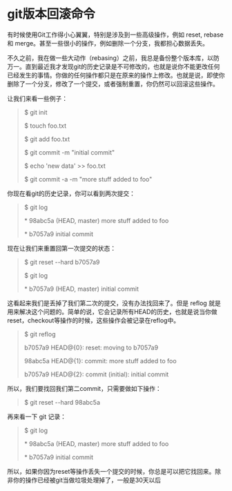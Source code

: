 # git版本回滚命令

有时候使用Git工作得小心翼翼，特别是涉及到一些高级操作，例如 reset, rebase 和 merge。甚至一些很小的操作，例如删除一个分支，我都担心数据丢失。

不久之前，我在做一些大动作（rebasing）之前，我总是备份整个版本库，以防万一。直到最近我才发现git的历史记录是不可修改的，也就是说你不能更改任何已经发生的事情。你做的任何操作都只是在原来的操作上修改。也就是说，即使你删除了一个分支，修改了一个提交，或者强制重置，你仍然可以回滚这些操作。

让我们来看一些例子：

> $ git init
>
> $ touch foo.txt
>
> $ git add foo.txt
>
> $ git commit -m "initial commit"
>
> $ echo 'new data' &gt;&gt; foo.txt
>
> $ git commit -a -m "more stuff added to foo"

你现在看git的历史记录，你可以看到两次提交：

> $ git log
>
> \* 98abc5a \(HEAD, master\) more stuff added to foo
>
> \* b7057a9 initial commit

现在让我们来重置回第一次提交的状态：

> $ git reset --hard b7057a9
>
> $ git log
>
> \* b7057a9 \(HEAD, master\) initial commit

这看起来我们是丢掉了我们第二次的提交，没有办法找回来了。但是 reflog 就是用来解决这个问题的。简单的说，它会记录所有HEAD的历史，也就是说当你做 reset，checkout等操作的时候，这些操作会被记录在reflog中。

> $ git reflog
>
> b7057a9 HEAD@{0}: reset: moving to b7057a9
>
> 98abc5a HEAD@{1}: commit: more stuff added to foo
>
> b7057a9 HEAD@{2}: commit \(initial\): initial commit

所以，我们要找回我们第二commit，只需要做如下操作：

> $ git reset --hard 98abc5a

再来看一下 git 记录：

> $ git log
>
> \* 98abc5a \(HEAD, master\) more stuff added to foo
>
> \* b7057a9 initial commit

所以，如果你因为reset等操作丢失一个提交的时候，你总是可以把它找回来。除非你的操作已经被git当做垃圾处理掉了，一般是30天以后

